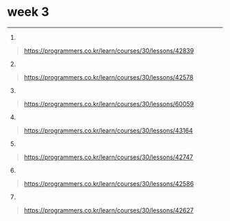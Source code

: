 # week 3
-----------------
1.
>https://programmers.co.kr/learn/courses/30/lessons/42839
2. 
>https://programmers.co.kr/learn/courses/30/lessons/42578
3.
>https://programmers.co.kr/learn/courses/30/lessons/60059
4.
>https://programmers.co.kr/learn/courses/30/lessons/43164
5.
>https://programmers.co.kr/learn/courses/30/lessons/42747
6.
>https://programmers.co.kr/learn/courses/30/lessons/42586
7.
>https://programmers.co.kr/learn/courses/30/lessons/42627
